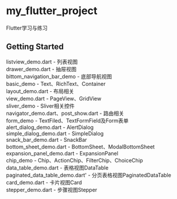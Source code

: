 # my_flutter_project

Flutter学习与练习

## Getting Started

listview_demo.dart - 列表视图<br/>
drawer_demo.dart - 抽屉视图<br/>
bittom_navigation_bar_demo - 底部导航视图<br/>
basic_demo - Text、RichText、Container<br/>
layout_demo.dart - 布局相关<br/>
view_demo.dart - PageView、GridView<br/>
sliver_demo - Sliver相关控件<br/>
navigator_demo.dart、post_show.dart - 路由相关<br/>
form_demo - TextFiled、TextFormField及Form表单<br/>
alert_dialog_demo.dart - AlertDialog<br/>
simple_dialog_demo.dart - SimpleDialog<br/>
snack_bar_demo.dart - SnackBar<br/>
bottom_sheet_demo.dart - BottomSheet、ModalBottomSheet<br/>
expansion_panel_demo.dart - ExpansionPanel<br/>
chip_demo - Chip、ActionChip、FilterChip、ChoiceChip<br/>
data_table_demo.dart - 表格视图DataTable<br/>
paginated_data_table_demo.dart' - 分页表格视图PaginatedDataTable<br/>
card_demo.dart - 卡片视图Card<br/>
stepper_demo.dart - 步骤视图Stepper
